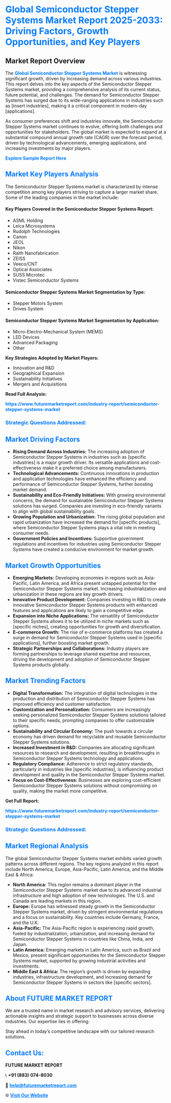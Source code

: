 <h1 style="color: #007BFF;">Global Semiconductor Stepper Systems Market Report 2025-2033: Driving Factors, Growth Opportunities, and Key Players</h1>

<section id="overview">
<h2>Market Report Overview</h2>
<p>The <a href="https://www.futuremarketreport.com/industry-report/semiconductor-stepper-systems-market" style="color: #007BFF; text-decoration: none;"><strong>Global Semiconductor Stepper Systems Market</strong></a> is witnessing significant growth, driven by increasing demand across various industries. This report delves into the key aspects of the Semiconductor Stepper Systems market, providing a comprehensive analysis of its current status, future potential, and challenges. The demand for Semiconductor Stepper Systems has surged due to its wide-ranging applications in industries such as [insert industries], making it a critical component in modern-day [applications].</p>
<p>As consumer preferences shift and industries innovate, the Semiconductor Stepper Systems market continues to evolve, offering both challenges and opportunities for stakeholders. The global market is expected to expand at a substantial compound annual growth rate (CAGR) over the forecast period, driven by technological advancements, emerging applications, and increasing investments by major players.</p>
</section>

<section id="overview">
<p><a href="https://www.futuremarketreport.com/request-sample/reportId=81477" style="color: #007BFF; text-decoration: none;"><strong>Explore Sample Report Here</strong></a></p>
</section>

<section id="key-players">
<h2 style="color: #007BFF;">Market Key Players Analysis</h2>
<p>The Semiconductor Stepper Systems market is characterized by intense competition among key players striving to capture a larger market share. Some of the leading companies in the market include:</p>
<h4>Key Players Covered in the Semiconductor Stepper Systems Report:</h4>
<ul><li>ASML Holding</li><li>Leica Microsystems</li><li>Rudolph Technologies</li><li>Canon</li><li>JEOL</li><li>Nikon</li><li>Raith Nanofabrication</li><li>ZEISS</li><li>Veeco/CNT</li><li>Optical Associates</li><li>SUSS Microtec</li><li>Vistec Semiconductor Systems</li></ul>
<h4>Semiconductor Stepper Systems Market Segmentation by Type:</h4>
<ul><li>Stepper Motors System</li><li>Drives System</li></ul>

<h4>Semiconductor Stepper Systems Market Segmentation by Application:</h4>
<ul><li>Micro-Electro-Mechanical System (MEMS)</li><li>LED Devices</li><li>Advanced Packaging</li><li>Other</li></ul>
<p><strong>Key Strategies Adopted by Market Players:</strong></p>
<ul>
<li>Innovation and R&D</li>
<li>Geographical Expansion</li>
<li>Sustainability Initiatives</li>
<li>Mergers and Acquisitions</li>
</ul>
</section>

<section>
<p><strong>Read Full Analysis: </strong></p><a href="https://www.futuremarketreport.com/industry-report/semiconductor-stepper-systems-market" style="color: #007BFF; text-decoration: none;"><strong>https://www.futuremarketreport.com/industry-report/semiconductor-stepper-systems-market</strong></a>
<h3 style="color: #007BFF;">Strategic Questions Addressed:</h3>
</section>

<section id="driving-factors">
<h2 style="color: #007BFF;">Market Driving Factors</h2>
<ul>
<li><strong>Rising Demand Across Industries:</strong> The increasing adoption of Semiconductor Stepper Systems in industries such as [specific industries] is a major growth driver. Its versatile applications and cost-effectiveness make it a preferred choice among manufacturers.</li>
<li><strong>Technological Advancements:</strong> Continuous innovations in production and application technologies have enhanced the efficiency and performance of Semiconductor Stepper Systems, further boosting market demand.</li>
<li><strong>Sustainability and Eco-Friendly Initiatives:</strong> With growing environmental concerns, the demand for sustainable Semiconductor Stepper Systems solutions has surged. Companies are investing in eco-friendly variants to align with global sustainability goals.</li>
<li><strong>Growing Population and Urbanization:</strong> The rising global population and rapid urbanization have increased the demand for [specific products], where Semiconductor Stepper Systems plays a vital role in meeting consumer needs.</li>
<li><strong>Government Policies and Incentives:</strong> Supportive government regulations and incentives for industries using Semiconductor Stepper Systems have created a conducive environment for market growth.</li>
</ul>
</section>

<section id="growth-opportunities">
<h2 style="color: #007BFF;">Market Growth Opportunities</h2>
<ul>
<li><strong>Emerging Markets:</strong> Developing economies in regions such as Asia-Pacific, Latin America, and Africa present untapped potential for the Semiconductor Stepper Systems market. Increasing industrialization and urbanization in these regions are key growth drivers.</li>
<li><strong>Innovative Product Development:</strong> Companies investing in R&D to create innovative Semiconductor Stepper Systems products with enhanced features and applications are likely to gain a competitive edge.</li>
<li><strong>Expansion into Niche Applications:</strong> The versatility of Semiconductor Stepper Systems allows it to be utilized in niche markets such as [specific niches], creating opportunities for growth and diversification.</li>
<li><strong>E-commerce Growth:</strong> The rise of e-commerce platforms has created a surge in demand for Semiconductor Stepper Systems used in [specific applications], further boosting market growth.</li>
<li><strong>Strategic Partnerships and Collaborations:</strong> Industry players are forming partnerships to leverage shared expertise and resources, driving the development and adoption of Semiconductor Stepper Systems products globally.</li>
</ul>
</section>

<section id="trending-factors">
<h2 style="color: #007BFF;">Market Trending Factors</h2>
<ul>
<li><strong>Digital Transformation:</strong> The integration of digital technologies in the production and distribution of Semiconductor Stepper Systems has improved efficiency and customer satisfaction.</li>
<li><strong>Customization and Personalization:</strong> Consumers are increasingly seeking personalized Semiconductor Stepper Systems solutions tailored to their specific needs, prompting companies to offer customizable options.</li>
<li><strong>Sustainability and Circular Economy:</strong> The push towards a circular economy has driven demand for recyclable and reusable Semiconductor Stepper Systems solutions.</li>
<li><strong>Increased Investment in R&D:</strong> Companies are allocating significant resources to research and development, resulting in breakthroughs in Semiconductor Stepper Systems technology and applications.</li>
<li><strong>Regulatory Compliance:</strong> Adherence to strict regulatory standards, particularly in industries like [specific industries], is influencing product development and quality in the Semiconductor Stepper Systems market.</li>
<li><strong>Focus on Cost-Effectiveness:</strong> Businesses are exploring cost-efficient Semiconductor Stepper Systems solutions without compromising on quality, making the market more competitive.</li>
</ul>
</section>

<section>
<p><strong>Get Full Report: </strong></p><a href="https://www.futuremarketreport.com/industry-report/semiconductor-stepper-systems-market" style="color: #007BFF; text-decoration: none;"><strong>https://www.futuremarketreport.com/industry-report/semiconductor-stepper-systems-market</strong></a>
<h3 style="color: #007BFF;">Strategic Questions Addressed:</h3>
</section>


<section id="regional-analysis">
<h2 style="color: #007BFF;">Market Regional Analysis</h2>
<p>The global Semiconductor Stepper Systems market exhibits varied growth patterns across different regions. The key regions analyzed in this report include North America, Europe, Asia-Pacific, Latin America, and the Middle East & Africa:</p>
<ul>
<li><strong>North America:</strong> This region remains a dominant player in the Semiconductor Stepper Systems market due to its advanced industrial infrastructure and high adoption of new technologies. The U.S. and Canada are leading markets in this region.</li>
<li><strong>Europe:</strong> Europe has witnessed steady growth in the Semiconductor Stepper Systems market, driven by stringent environmental regulations and a focus on sustainability. Key countries include Germany, France, and the U.K.</li>
<li><strong>Asia-Pacific:</strong> The Asia-Pacific region is experiencing rapid growth, fueled by industrialization, urbanization, and increasing demand for Semiconductor Stepper Systems in countries like China, India, and Japan.</li>
<li><strong>Latin America:</strong> Emerging markets in Latin America, such as Brazil and Mexico, present significant opportunities for the Semiconductor Stepper Systems market, supported by growing industrial activities and investments.</li>
<li><strong>Middle East & Africa:</strong> The region’s growth is driven by expanding industries, infrastructure development, and increasing demand for Semiconductor Stepper Systems in sectors like [specific sectors].</li>
</ul>
</section>

<footer>
<h2 style="color: #007BFF;">About FUTURE MARKET REPORT</h2>
<p>We are a trusted name in market research and advisory services, delivering actionable insights and strategic support to businesses across diverse industries. Our expertise lies in offering:</p>

<p>Stay ahead in today’s competitive landscape with our tailored research solutions.</p>

<h2 style="color: #007BFF;">Contact Us:</h2>
<p><strong>FUTURE MARKET REPORT</strong></p>
<p>📞 <strong>+91 (883) 074-8030</strong></p>
<p>📧 <strong><a href="mailto:help@futuremarketreport.com" style="color: #007BFF;">help@futuremarketreport.com</a></strong></p>
<p>🌐 <strong><a href="https://www.futuremarketreport.com/" style="color: #007BFF;">Visit Our Website</a></strong></p>
</footer>